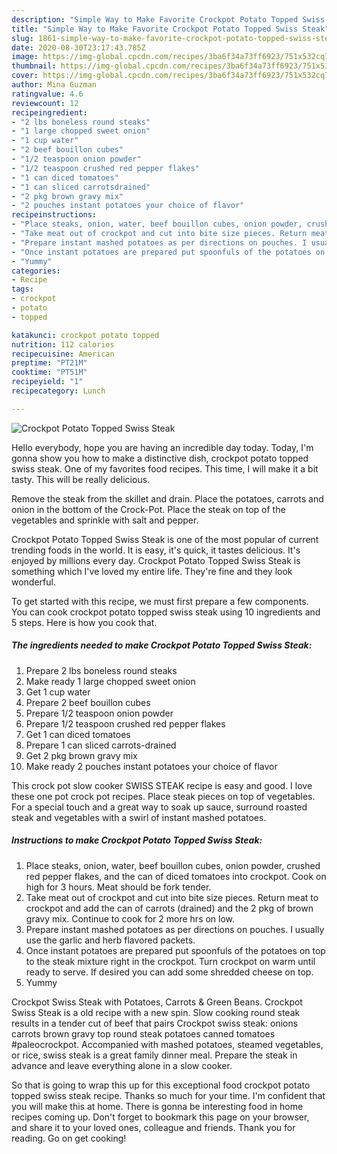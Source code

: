 ```yaml
---
description: "Simple Way to Make Favorite Crockpot Potato Topped Swiss Steak"
title: "Simple Way to Make Favorite Crockpot Potato Topped Swiss Steak"
slug: 1861-simple-way-to-make-favorite-crockpot-potato-topped-swiss-steak
date: 2020-08-30T23:17:43.785Z
image: https://img-global.cpcdn.com/recipes/3ba6f34a73ff6923/751x532cq70/crockpot-potato-topped-swiss-steak-recipe-main-photo.jpg
thumbnail: https://img-global.cpcdn.com/recipes/3ba6f34a73ff6923/751x532cq70/crockpot-potato-topped-swiss-steak-recipe-main-photo.jpg
cover: https://img-global.cpcdn.com/recipes/3ba6f34a73ff6923/751x532cq70/crockpot-potato-topped-swiss-steak-recipe-main-photo.jpg
author: Mina Guzman
ratingvalue: 4.6
reviewcount: 12
recipeingredient:
- "2 lbs boneless round steaks"
- "1 large chopped sweet onion"
- "1 cup water"
- "2 beef bouillon cubes"
- "1/2 teaspoon onion powder"
- "1/2 teaspoon crushed red pepper flakes"
- "1 can diced tomatoes"
- "1 can sliced carrotsdrained"
- "2 pkg brown gravy mix"
- "2 pouches instant potatoes your choice of flavor"
recipeinstructions:
- "Place steaks, onion, water, beef bouillon cubes, onion powder, crushed red pepper flakes, and the can of diced tomatoes into crockpot. Cook on high for 3 hours. Meat should be fork tender."
- "Take meat out of crockpot and cut into bite size pieces. Return meat to crockpot and add the can of carrots (drained) and the 2 pkg of brown gravy mix. Continue to cook for 2 more hrs on low."
- "Prepare instant mashed potatoes as per directions on pouches. I usually use the garlic and herb flavored packets."
- "Once instant potatoes are prepared put spoonfuls of the potatoes on top to the steak mixture right in the crockpot. Turn crockpot on warm until ready to serve. If desired you can add some shredded cheese on top."
- "Yummy"
categories:
- Recipe
tags:
- crockpot
- potato
- topped

katakunci: crockpot potato topped 
nutrition: 112 calories
recipecuisine: American
preptime: "PT21M"
cooktime: "PT51M"
recipeyield: "1"
recipecategory: Lunch

---
```



![Crockpot Potato Topped Swiss Steak](https://img-global.cpcdn.com/recipes/3ba6f34a73ff6923/751x532cq70/crockpot-potato-topped-swiss-steak-recipe-main-photo.jpg)

Hello everybody, hope you are having an incredible day today. Today, I'm gonna show you how to make a distinctive dish, crockpot potato topped swiss steak. One of my favorites food recipes. This time, I will make it a bit tasty. This will be really delicious.

Remove the steak from the skillet and drain. Place the potatoes, carrots and onion in the bottom of the Crock-Pot. Place the steak on top of the vegetables and sprinkle with salt and pepper.

Crockpot Potato Topped Swiss Steak is one of the most popular of current trending foods in the world. It is easy, it's quick, it tastes delicious. It's enjoyed by millions every day. Crockpot Potato Topped Swiss Steak is something which I've loved my entire life. They're fine and they look wonderful.


To get started with this recipe, we must first prepare a few components. You can cook crockpot potato topped swiss steak using 10 ingredients and 5 steps. Here is how you cook that.

<!--inarticleads1-->

##### The ingredients needed to make Crockpot Potato Topped Swiss Steak:

1. Prepare 2 lbs boneless round steaks
1. Make ready 1 large chopped sweet onion
1. Get 1 cup water
1. Prepare 2 beef bouillon cubes
1. Prepare 1/2 teaspoon onion powder
1. Prepare 1/2 teaspoon crushed red pepper flakes
1. Get 1 can diced tomatoes
1. Prepare 1 can sliced carrots-drained
1. Get 2 pkg brown gravy mix
1. Make ready 2 pouches instant potatoes your choice of flavor


This crock pot slow cooker SWISS STEAK recipe is easy and good. I love these one pot crock pot recipes. Place steak pieces on top of vegetables. For a special touch and a great way to soak up sauce, surround roasted steak and vegetables with a swirl of instant mashed potatoes. 

<!--inarticleads2-->

##### Instructions to make Crockpot Potato Topped Swiss Steak:

1. Place steaks, onion, water, beef bouillon cubes, onion powder, crushed red pepper flakes, and the can of diced tomatoes into crockpot. Cook on high for 3 hours. Meat should be fork tender.
1. Take meat out of crockpot and cut into bite size pieces. Return meat to crockpot and add the can of carrots (drained) and the 2 pkg of brown gravy mix. Continue to cook for 2 more hrs on low.
1. Prepare instant mashed potatoes as per directions on pouches. I usually use the garlic and herb flavored packets.
1. Once instant potatoes are prepared put spoonfuls of the potatoes on top to the steak mixture right in the crockpot. Turn crockpot on warm until ready to serve. If desired you can add some shredded cheese on top.
1. Yummy


Crockpot Swiss Steak with Potatoes, Carrots &amp; Green Beans. Crockpot Swiss Steak is a old recipe with a new spin. Slow cooking round steak results in a tender cut of beef that pairs Crockpot swiss steak: onions carrots brown gravy top round steak potatoes canned tomatoes #paleocrockpot. Accompanied with mashed potatoes, steamed vegetables, or rice, swiss steak is a great family dinner meal. Prepare the steak in advance and leave everything alone in a slow cooker. 

So that is going to wrap this up for this exceptional food crockpot potato topped swiss steak recipe. Thanks so much for your time. I'm confident that you will make this at home. There is gonna be interesting food in home recipes coming up. Don't forget to bookmark this page on your browser, and share it to your loved ones, colleague and friends. Thank you for reading. Go on get cooking!

